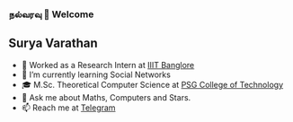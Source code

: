 ### நல்வரவு 🙏 Welcome
## Surya Varathan

- 🔭 Worked as a Research Intern at [IIIT Banglore](https://www.iiitb.ac.in/)
- 🌱 I’m currently learning Social Networks
- 🎓 M.Sc. Theoretical Computer Science at [PSG College of Technology](www.psgtech.edu)
- 💬 Ask me about Maths, Computers and Stars.
- 📫 Reach me at [Telegram](https://t.me/surya_varathan/)
